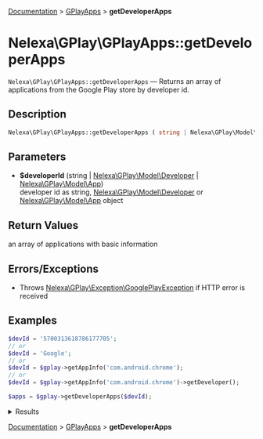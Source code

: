[Documentation](../../README.md) > [GPlayApps](README.md) > **getDeveloperApps**

# Nelexa\GPlay\GPlayApps::getDeveloperApps
`Nelexa\GPlay\GPlayApps::getDeveloperApps` — Returns an array of applications from the Google Play store by developer id.

## Description
```php
Nelexa\GPlay\GPlayApps::getDeveloperApps ( string | Nelexa\GPlay\Model\Developer | Nelexa\GPlay\Model\App $developerId ) : Nelexa\GPlay\Model\App[]
```

## Parameters
* **$developerId** (string | [Nelexa\GPlay\Model\Developer](../Developer/README.md) | [Nelexa\GPlay\Model\App](../App/README.md))  
developer id as string, [Nelexa\GPlay\Model\Developer](../Developer/README.md) or [Nelexa\GPlay\Model\App](../App/README.md) object

## Return Values
an array of applications with basic information


## Errors/Exceptions
* Throws [Nelexa\GPlay\Exception\GooglePlayException](../GooglePlayException/README.md) if HTTP error is received
## Examples
```php
$devId = '5700313618786177705';
// or
$devId = 'Google';
// or
$devId = $gplay->getAppInfo('com.android.chrome');
// or
$devId = $gplay->getAppInfo('com.android.chrome')->getDeveloper();

$apps = $gplay->getDeveloperApps($devId);
```
<details>
  <summary>Results</summary>

```php
array:129 [
    0 => class Nelexa\GPlay\Model\App {
      -getId(): string: "com.google.android.play.games"
      -getLocale(): string: "en_US"
      -getCountry(): string: "us"
      -getUrl(): string: "https://play.google.com/store/apps/details?id=com.google.android.play.games"
      -getFullUrl(): string: "https://play.google.com/store/apps/details?id=com.google.android.play.games&hl=en_US&gl=us"
      -getName(): string: "Google Play Games"
      -getSummary(): ?string: "Play games instantly, save progress, and earn achievements."
      -getDeveloper(): Nelexa\GPlay\Model\Developer: {
        -getId(): string: "5700313618786177705"
        -getUrl(): string: "https://play.google.com/store/apps/dev?id=5700313618786177705"
        -getName(): string: "Google LLC"
        -getDescription(): ?string: null
        -getWebsite(): ?string: null
        -getIcon(): ?Nelexa\GPlay\Model\GoogleImage: null
        -getCover(): ?Nelexa\GPlay\Model\GoogleImage: null
        -getEmail(): ?string: null
        -getAddress(): ?string: null
        -asArray(): array: …
        -jsonSerialize(): mixed: …
      }
      -getIcon(): Nelexa\GPlay\Model\GoogleImage: {
        -getUrl(): string: "https://lh3.googleusercontent.com/szHQCpMAb0MikYIhvNG1MlruXFUggd6DJHXkMPG1H4lJPB7Lee_BkODfwxpQazxfO9mA"
        -getOriginalSizeUrl(): string: "https://lh3.googleusercontent.com/szHQCpMAb0MikYIhvNG1MlruXFUggd6DJHXkMPG1H4lJPB7Lee_BkODfwxpQazxfO9mA=s0"
        -getBinaryImageContent(): string: …
        -__toString(): string: "https://lh3.googleusercontent.com/szHQCpMAb0MikYIhvNG1MlruXFUggd6DJHXkMPG1H4lJPB7Lee_BkODfwxpQazxfO9mA"
      }
      -getScore(): float: 4.354707
      -getPriceText(): ?string: null
      -isFree(): bool: true
      -asArray(): array: …
      -jsonSerialize(): mixed: …
    }
    1 => class Nelexa\GPlay\Model\App {
      -getId(): string: "com.google.android.apps.youtube.music"
      -getLocale(): string: "en_US"
      -getCountry(): string: "us"
      -getUrl(): string: "https://play.google.com/store/apps/details?id=com.google.android.apps.youtube.music"
      -getFullUrl(): string: "https://play.google.com/store/apps/details?id=com.google.android.apps.youtube.music&hl=en_US&gl=us"
      -getName(): string: "YouTube Music - Stream Songs & Music Videos"
      -getSummary(): ?string: "The official YouTube app built just for music."
      -getDeveloper(): Nelexa\GPlay\Model\Developer: {
        -getId(): string: "5700313618786177705"
        -getUrl(): string: "https://play.google.com/store/apps/dev?id=5700313618786177705"
        -getName(): string: "Google LLC"
        -getDescription(): ?string: null
        -getWebsite(): ?string: null
        -getIcon(): ?Nelexa\GPlay\Model\GoogleImage: null
        -getCover(): ?Nelexa\GPlay\Model\GoogleImage: null
        -getEmail(): ?string: null
        -getAddress(): ?string: null
        -asArray(): array: …
        -jsonSerialize(): mixed: …
      }
      -getIcon(): Nelexa\GPlay\Model\GoogleImage: {
        -getUrl(): string: "https://lh3.googleusercontent.com/GnYnNfKBr2nysHBYgYRCQtcv_RRNN0Sosn47F5ArKJu89DMR3_jHRAazoIVsPUoaMg"
        -getOriginalSizeUrl(): string: "https://lh3.googleusercontent.com/GnYnNfKBr2nysHBYgYRCQtcv_RRNN0Sosn47F5ArKJu89DMR3_jHRAazoIVsPUoaMg=s0"
        -getBinaryImageContent(): string: …
        -__toString(): string: "https://lh3.googleusercontent.com/GnYnNfKBr2nysHBYgYRCQtcv_RRNN0Sosn47F5ArKJu89DMR3_jHRAazoIVsPUoaMg"
      }
      -getScore(): float: 4.123365
      -getPriceText(): ?string: null
      -isFree(): bool: true
      -asArray(): array: …
      -jsonSerialize(): mixed: …
    }
    …
  ]
```

</details>

[Documentation](../../README.md) > [GPlayApps](README.md) > **getDeveloperApps**
